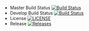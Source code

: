- Master Build Status [![Build Status](https://travis-ci.com/KaitlinCarlon/sem.svg?branch=master)](https://travis-ci.com/KaitlinCarlon/sem)
- Develop Build Status [![Build Status](https://travis-ci.com/KaitlinCarlon/sem.svg?branch=develop)](https://travis-ci.com/KaitlinCarlon/sem)
- License [![LICENSE](https://img.shields.io/github/license/KaitlinCarlon/sem.svg?style=flat-square)](https://github.com/KaitlinCarlon/sem/blob/master/LICENSE)
- Release [![Releases](https://img.shields.io/github/release/KaitlinCarlon/sem/all.svg?style=flat-square)](https://github.com/KaitlinCarlon/sem/releases)